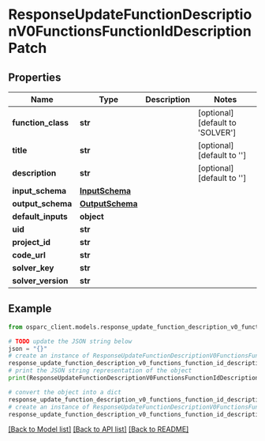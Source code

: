 # ResponseUpdateFunctionDescriptionV0FunctionsFunctionIdDescriptionPatch


## Properties

Name | Type | Description | Notes
------------ | ------------- | ------------- | -------------
**function_class** | **str** |  | [optional] [default to 'SOLVER']
**title** | **str** |  | [optional] [default to '']
**description** | **str** |  | [optional] [default to '']
**input_schema** | [**InputSchema**](InputSchema.md) |  | 
**output_schema** | [**OutputSchema**](OutputSchema.md) |  | 
**default_inputs** | **object** |  | 
**uid** | **str** |  | 
**project_id** | **str** |  | 
**code_url** | **str** |  | 
**solver_key** | **str** |  | 
**solver_version** | **str** |  | 

## Example

```python
from osparc_client.models.response_update_function_description_v0_functions_function_id_description_patch import ResponseUpdateFunctionDescriptionV0FunctionsFunctionIdDescriptionPatch

# TODO update the JSON string below
json = "{}"
# create an instance of ResponseUpdateFunctionDescriptionV0FunctionsFunctionIdDescriptionPatch from a JSON string
response_update_function_description_v0_functions_function_id_description_patch_instance = ResponseUpdateFunctionDescriptionV0FunctionsFunctionIdDescriptionPatch.from_json(json)
# print the JSON string representation of the object
print(ResponseUpdateFunctionDescriptionV0FunctionsFunctionIdDescriptionPatch.to_json())

# convert the object into a dict
response_update_function_description_v0_functions_function_id_description_patch_dict = response_update_function_description_v0_functions_function_id_description_patch_instance.to_dict()
# create an instance of ResponseUpdateFunctionDescriptionV0FunctionsFunctionIdDescriptionPatch from a dict
response_update_function_description_v0_functions_function_id_description_patch_from_dict = ResponseUpdateFunctionDescriptionV0FunctionsFunctionIdDescriptionPatch.from_dict(response_update_function_description_v0_functions_function_id_description_patch_dict)
```
[[Back to Model list]](../README.md#documentation-for-models) [[Back to API list]](../README.md#documentation-for-api-endpoints) [[Back to README]](../README.md)


